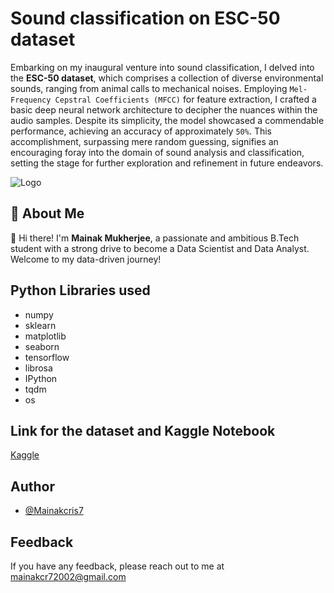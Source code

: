 # Sound classification on ESC-50 dataset

Embarking on my inaugural venture into sound classification, I delved into the **ESC-50 dataset**, which comprises a collection of diverse environmental sounds, ranging from animal calls to mechanical noises. Employing `Mel-Frequency Cepstral Coefficients (MFCC)` for feature extraction, I crafted a basic deep neural network architecture to decipher the nuances within the audio samples. Despite its simplicity, the model showcased a commendable performance, achieving an accuracy of approximately `50%`. This accomplishment, surpassing mere random guessing, signifies an encouraging foray into the domain of sound analysis and classification, setting the stage for further exploration and refinement in future endeavors.

![Logo](https://resizer.myboardmaker.com/thumbnails/AB3F1B67DBFD6BA1672BF30EB3E7D3A8.png?h=393&w=491)
## 🚀 About Me
👋 Hi there! I'm **Mainak Mukherjee**, a passionate and ambitious B.Tech student with a strong drive to become a Data Scientist and Data Analyst. Welcome to my data-driven journey!



## Python Libraries used

- numpy
- sklearn
- matplotlib
- seaborn
- tensorflow
- librosa
- IPython
- tqdm
- os






## Link for the dataset and Kaggle Notebook

[Kaggle](https://www.kaggle.com/datasets/mmoreaux/environmental-sound-classification-50)





## Author

- [@Mainakcris7](https://github.com/Mainakcris7)

## Feedback

If you have any feedback, please reach out to me at mainakcr72002@gmail.com